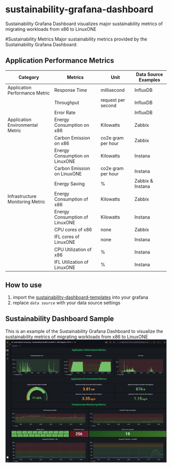 # sustainability-grafana-dashboard
Sustainability Grafana Dashboard visualizes major sustainability metrics of migrating workloads from x86 to LinuxONE

#Sustainability Metrics
Major sustainability metrics provided by the Sustainability Grafana Dashboard:
## Application Performance Metrics
| Category  | Metrics  | Unit  | Data Source Examples  |
|---|---|---|---|
| Application Performance Metric | Response Time  | millisecond | InfluxDB  |
|   | Throughput  | request per second  |  InfluxDB  |
|   |  Error Rate |   | InfluxDB  |
| Application Environmental Metric | Energy Consumption on x86  | Kilowatts | Zabbix  |
|   | Carbon Emission on x86  | co2e gram per hour  |  Zabbix  |
| | Energy Consumption on LinuxONE  | Kilowatts | Instana  |
|   | Carbon Emission on LinuxONE  | co2e gram per hour  |  Instana  |
|   | Energy Saving  | %  |  Zabbix & Instana  |
| Infrastructure Monitoring Metric | Energy Consumption of x86  | Kilowatts | Zabbix  |
|   | Energy Consumption of LinuxONE  | Kilowatts |  Instana  |
| | CPU cores of x86  | none | Zabbix  |
|   | IFL cores of LinuxONE  | none  |  Instana  |
|   | CPU Utilization of x86  | %  |  Instana  |
|   | IFL Utilization of LinuxONE  | %  |  Instana  |

## How to use
1. import the [sustainability-dashboard-templates](grafana-dashboards/sustainability-dashboard.json) into your grafana
2. replace _`data source`_ with your data source settings

## Sustainability Dashboard Sample
This is an example of the Sustainability Grafana Dashboard to visualize the sustainability metrics of migrating workloads from x86 to LinuxONE
![example](doc/dashboard-sample.png)
